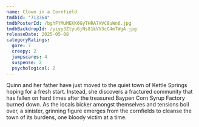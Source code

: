 ```yaml
---
name: Clown in a Cornfield
tmdbId: "713364"
tmdbPosterId: /bghFYMUMEKK6GyTHRA7XVC8uWn6.jpg
tmdbBackdropId: /yiyy3ZtyuGjNs81kVV3cC4mTWgA.jpg
releaseDate: 2025-05-08
categoryRatings:
  gore: 7
  creepy: 2
  jumpscares: 4
  suspense: 2
  psychological: 2
---
```

Quinn and her father have just moved to the quiet town of Kettle Springs hoping for a fresh start. Instead, she discovers a fractured community that has fallen on hard times after the treasured Baypen Corn Syrup Factory burned down. As the locals bicker amongst themselves and tensions boil over, a sinister, grinning figure emerges from the cornfields to cleanse the town of its burdens, one bloody victim at a time.